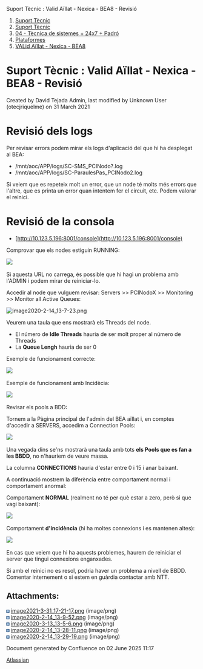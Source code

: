Suport Tècnic : Valid Aïllat - Nexica - BEA8 - Revisió  

1.  [Suport Tècnic](index.html)
2.  [Suport Tècnic](13893782.html)
3.  [04 - Tècnica de sistemes + 24x7 + Padró](26313202.html)
4.  [Plataformes](Plataformes_41520520.html)
5.  [VALid Aïllat - Nexica - BEA8](41522224.html)

Suport Tècnic : Valid Aïllat - Nexica - BEA8 - Revisió
======================================================

Created by David Tejada Admin, last modified by Unknown User (otecjriquelme) on 31 March 2021

Revisió dels logs
=================

Per revisar errors podem mirar els logs d'aplicació del que hi ha desplegat al BEA:

*   /mnt/aoc/APP/logs/SC-SMS\_PCINodo?.log
*   /mnt/aoc/APP/logs/SC-ParaulesPas\_PCINodo2.log  
      
    

Si veiem que es repeteix molt un error, que un node té molts més errors que l'altre, que es printa un error quan intentem fer el circuit, etc. Podem valorar el reinici.

  

Revisió de la consola
=====================

*   [http://10.123.5.196:8001/console](http://10.123.5.196:8001/console)

Comprovar que els nodes estiguin RUNNING:

![](attachments/41522228/41522270.png)

Si aquesta URL no carrega, és possible que hi hagi un problema amb l'ADMIN i podem mirar de reiniciar-lo.

Accedir al node que vulguem revisar: Servers >> PCINodoX >> Monitoring >> Monitor all Active Queues:

![image2020-2-14_13-7-23.png](https://intranet.aoc.cat/download/attachments/34505038/image2020-2-14_13-7-23.png?version=1&modificationDate=1581682044274&api=v2)

Veurem una taula que ens mostrarà els Threads del node.

*   El número de **Idle Threads** hauria de ser molt proper al número de Threads
*   La **Queue Lengh** hauria de ser 0

  

Exemple de funcionament correcte:

![](attachments/41522228/41522271.png)

Exemple de funcionament amb Incidècia:

![](attachments/41522228/41522272.png)

  

Revisar els pools a BDD:

Tornem a la Pàgina principal de l'admin del BEA aïllat i, en comptes d'accedir a SERVERS, accedim a Connection Pools:

![](https://intranet.aoc.cat/download/thumbnails/34505038/image2020-2-14_13-23-57.png?version=1&modificationDate=1581683037934&api=v2)

  

Una vegada dins se'ns mostrarà una taula amb tots **els Pools que es fan a les BBDD**, no n'hauríem de veure massa.

La columna **CONNECTIONS** hauria d'estar entre 0 i 15 i anar baixant.

A continuació mostrem la diferència entre comportament normal i comportament anormal:

Comportament **NORMAL** (realment no té per què estar a zero, però si que vagi baixant):

![](attachments/41522228/41522273.png)

Comportament **d'incidència** (hi ha moltes connexions i es mantenen altes):

![](attachments/41522228/41522274.png)

  

En cas que veiem que hi ha aquests problemes, haurem de reiniciar el server que tingui connexions enganxades.

Si amb el reinici no es resol, podria haver un problema a nivell de BBDD. Comentar internement o si estem en guàrdia contactar amb NTT.

  

Attachments:
------------

![](images/icons/bullet_blue.gif) [image2021-3-31\_17-21-17.png](attachments/41522228/41522270.png) (image/png)  
![](images/icons/bullet_blue.gif) [image2020-2-14\_13-9-52.png](attachments/41522228/41522271.png) (image/png)  
![](images/icons/bullet_blue.gif) [image2020-3-13\_13-5-6.png](attachments/41522228/41522272.png) (image/png)  
![](images/icons/bullet_blue.gif) [image2020-2-14\_13-28-11.png](attachments/41522228/41522273.png) (image/png)  
![](images/icons/bullet_blue.gif) [image2020-2-14\_13-29-19.png](attachments/41522228/41522274.png) (image/png)  

Document generated by Confluence on 02 June 2025 11:17

[Atlassian](http://www.atlassian.com/)